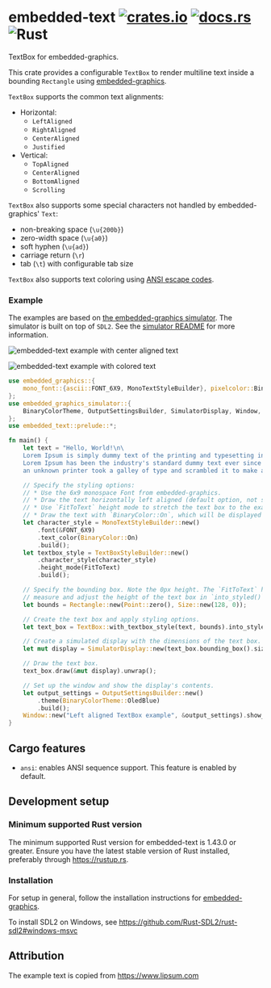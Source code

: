 # embedded-text [![crates.io](https://img.shields.io/crates/v/embedded_text.svg)](https://crates.io/crates/embedded_text) [![docs.rs](https://docs.rs/embedded-text/badge.svg)](https://docs.rs/embedded-text/) ![Rust](https://github.com/embedded-graphics/embedded-text/workflows/Rust/badge.svg)

TextBox for embedded-graphics.

This crate provides a configurable `TextBox` to render multiline text inside a bounding
`Rectangle` using [embedded-graphics].

`TextBox` supports the common text alignments:
 - Horizontal:
     - `LeftAligned`
     - `RightAligned`
     - `CenterAligned`
     - `Justified`
 - Vertical:
     - `TopAligned`
     - `CenterAligned`
     - `BottomAligned`
     - `Scrolling`

`TextBox` also supports some special characters not handled by embedded-graphics' `Text`:
 - non-breaking space (`\u{200b}`)
 - zero-width space (`\u{a0}`)
 - soft hyphen (`\u{ad}`)
 - carriage return (`\r`)
 - tab (`\t`) with configurable tab size

`TextBox` also supports text coloring using [ANSI escape codes](https://en.wikipedia.org/wiki/ANSI_escape_code).

### Example

The examples are based on [the embedded-graphics simulator]. The simulator is built on top of
`SDL2`. See the [simulator README] for more information.

![embedded-text example with center aligned text](https://raw.githubusercontent.com/embedded-graphics/embedded-text/master/assets/center.png)

![embedded-text example with colored text](https://raw.githubusercontent.com/embedded-graphics/embedded-text/master/assets/colored_text.png)

```rust
use embedded_graphics::{
    mono_font::{ascii::FONT_6X9, MonoTextStyleBuilder}, pixelcolor::BinaryColor, prelude::*,
};
use embedded_graphics_simulator::{
    BinaryColorTheme, OutputSettingsBuilder, SimulatorDisplay, Window,
};
use embedded_text::prelude::*;

fn main() {
    let text = "Hello, World!\n\
    Lorem Ipsum is simply dummy text of the printing and typesetting industry. \
    Lorem Ipsum has been the industry's standard dummy text ever since the 1500s, when \
    an unknown printer took a galley of type and scrambled it to make a type specimen book.";

    // Specify the styling options:
    // * Use the 6x9 monospace Font from embedded-graphics.
    // * Draw the text horizontally left aligned (default option, not specified here).
    // * Use `FitToText` height mode to stretch the text box to the exact height of the text.
    // * Draw the text with `BinaryColor::On`, which will be displayed as light blue.
    let character_style = MonoTextStyleBuilder::new()
        .font(&FONT_6X9)
        .text_color(BinaryColor::On)
        .build();
    let textbox_style = TextBoxStyleBuilder::new()
        .character_style(character_style)
        .height_mode(FitToText)
        .build();

    // Specify the bounding box. Note the 0px height. The `FitToText` height mode will
    // measure and adjust the height of the text box in `into_styled()`.
    let bounds = Rectangle::new(Point::zero(), Size::new(128, 0));

    // Create the text box and apply styling options.
    let text_box = TextBox::with_textbox_style(text, bounds).into_styled(textbox_style);

    // Create a simulated display with the dimensions of the text box.
    let mut display = SimulatorDisplay::new(text_box.bounding_box().size);

    // Draw the text box.
    text_box.draw(&mut display).unwrap();

    // Set up the window and show the display's contents.
    let output_settings = OutputSettingsBuilder::new()
        .theme(BinaryColorTheme::OledBlue)
        .build();
    Window::new("Left aligned TextBox example", &output_settings).show_static(&display);
}
```

## Cargo features

 * `ansi`: enables ANSI sequence support. This feature is enabled by default.

[embedded-graphics]: https://github.com/embedded-graphics/embedded-graphics/
[the embedded-graphics simulator]: https://github.com/embedded-graphics/embedded-graphics/tree/master/simulator
[simulator README]: https://github.com/embedded-graphics/embedded-graphics/tree/master/simulator#usage-without-sdl2

## Development setup

### Minimum supported Rust version
The minimum supported Rust version for embedded-text is 1.43.0 or greater. Ensure you have the latest stable version of Rust installed, preferably through https://rustup.rs.

### Installation

For setup in general, follow the installation instructions for [embedded-graphics].

To install SDL2 on Windows, see https://github.com/Rust-SDL2/rust-sdl2#windows-msvc

## Attribution

The example text is copied from https://www.lipsum.com
